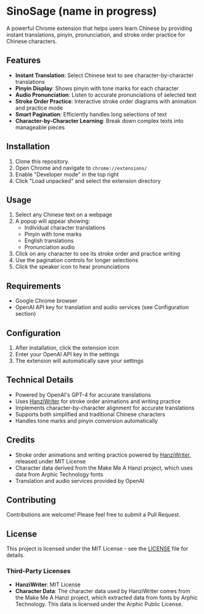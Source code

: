 # SinoSage (name in progress)

A powerful Chrome extension that helps users learn Chinese by providing instant translations, pinyin, pronunciation, and stroke order practice for Chinese characters.

## Features

- **Instant Translation**: Select Chinese text to see character-by-character translations
- **Pinyin Display**: Shows pinyin with tone marks for each character
- **Audio Pronunciation**: Listen to accurate pronunciations of selected text
- **Stroke Order Practice**: Interactive stroke order diagrams with animation and practice mode
- **Smart Pagination**: Efficiently handles long selections of text
- **Character-by-Character Learning**: Break down complex texts into manageable pieces

## Installation

1. Clone this repository. 
2. Open Chrome and navigate to `chrome://extensions/`
3. Enable "Developer mode" in the top right
4. Click "Load unpacked" and select the extension directory

## Usage

1. Select any Chinese text on a webpage
2. A popup will appear showing:
   - Individual character translations
   - Pinyin with tone marks
   - English translations
   - Pronunciation audio
3. Click on any character to see its stroke order and practice writing
4. Use the pagination controls for longer selections
5. Click the speaker icon to hear pronunciations

## Requirements

- Google Chrome browser
- OpenAI API key for translation and audio services (see Configuration section)

## Configuration

1. After installation, click the extension icon
2. Enter your OpenAI API key in the settings
3. The extension will automatically save your settings

## Technical Details

- Powered by OpenAI's GPT-4 for accurate translations
- Uses [HanziWriter](https://hanziwriter.org/) for stroke order animations and writing practice
- Implements character-by-character alignment for accurate translations
- Supports both simplified and traditional Chinese characters
- Handles tone marks and pinyin conversion automatically

## Credits

- Stroke order animations and writing practice powered by [HanziWriter](https://github.com/chanind/hanzi-writer), released under MIT License
- Character data derived from the Make Me A Hanzi project, which uses data from Arphic Technology fonts
- Translation and audio services provided by OpenAI

## Contributing

Contributions are welcome! Please feel free to submit a Pull Request.

## License

This project is licensed under the MIT License - see the [LICENSE](LICENSE) file for details.

### Third-Party Licenses

- **HanziWriter**: MIT License
- **Character Data**: The character data used by HanziWriter comes from the Make Me A Hanzi project, which extracted data from fonts by Arphic Technology. This data is licensed under the Arphic Public License.
